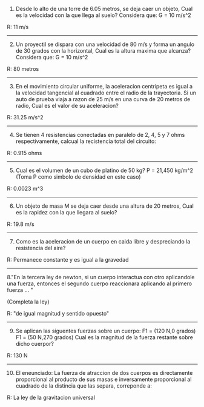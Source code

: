 1. Desde lo alto de una torre de 6.05 metros, se deja caer un objeto, Cual es la velocidad con la que llega al suelo? 
Considera que: G = 10 m/s^2

R: 11 m/s  

---

2. Un proyectil se dispara con una velocidad de 80 m/s y forma un angulo de 30 grados con la horizontal, Cual es la altura maxima que alcanza?
Considera que: G = 10 m/s^2

R: 80 metros 

---

3. En el movimiento circular uniforme, la aceleracion centripeta es igual a la velocidad tangencial al cuadrado entre el radio de la trayectoria. Si un auto de prueba viaja a razon de 25 m/s en una curva de 20 metros de radio, Cual es el valor de su aceleracion? 

R: 31.25 m/s^2 

---

4. Se tienen 4 resistencias conectadas en paralelo de 2, 4, 5 y 7 ohms respectivamente, calcual la recistencia total del circuito: 

R: 0.915 ohms

---

5. Cual es el volumen de un cubo de platino de 50 kg?
P = 21,450 kg/m^2 
(Toma P como simbolo de densidad en este caso)

R: 0.0023 m^3 

---

6. Un objeto de masa M se deja caer desde una altura de 20 metros, Cual es la rapidez con la que llegara al suelo?   

R: 19.8 m/s 

---

7. Como es la aceleracion de un cuerpo en caida libre y despreciando la resistencia del aire? 

R: Permanece constante y es igual a la gravedad 

---

8."En la tercera ley de newton, si un cuerpo interactua con otro aplicandole una fuerza, entonces el segundo cuerpo reaccionara aplicando al primero fuerza  ... "

(Completa la ley)

R: "de igual magnitud y sentido opuesto"

---

9. Se aplican las siguentes fuerzas sobre un cuerpo:
F1 = (120 N,0 grados) 
F1 = (50 N,270 grados) 
Cual es la magnitud de la fuerza restante sobre dicho cuerpor?

R: 130 N

---

10. El eneunciado: La fuerza de atraccion de dos cuerpos es directamente proporcional al producto de sus masas e inversamente proporcional al cuadrado de la distincia que las separa, correponde a:  

R: La ley de la gravitacion universal 



